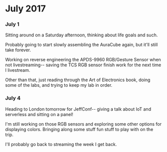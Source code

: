 # July 2017

### July 1

Sitting around on a Saturday afternoon, thinking about life goals and such.

Probably going to start slowly assembling the AuraCube again, but it'll still take forever.

Working on reverse engineering the APDS-9960 RGB/Gesture Sensor when not livestreaming-- saving the TCS RGB sensor finish work for the next time I livestream.

Other than that, just reading through the Art of Electronics book, doing some of the labs, and trying to keep my lab in order.

### July 4

Heading to London tomorrow for JeffConf-- giving a talk about IoT and serverless and sitting on a panel! 

I'm still working on those RGB sensors and exploring some other options for displaying colors. Bringing along some stuff fun stuff to play with on the trip.

I'll probably go back to streaming the week I get back.



